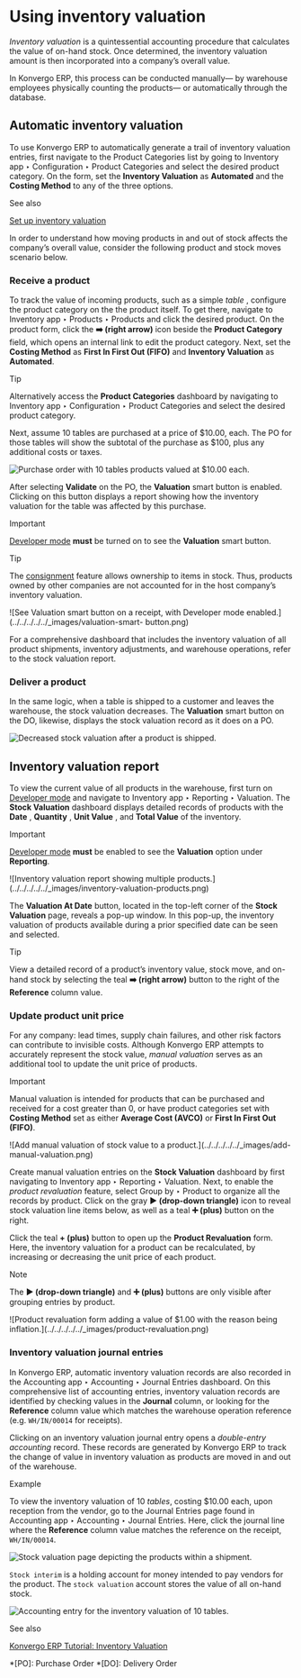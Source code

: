 # Using inventory valuation

_Inventory valuation_ is a quintessential accounting procedure that calculates
the value of on-hand stock. Once determined, the inventory valuation amount is
then incorporated into a company’s overall value.

In Konvergo ERP, this process can be conducted manually— by warehouse employees
physically counting the products— or automatically through the database.

## Automatic inventory valuation

To use Konvergo ERP to automatically generate a trail of inventory valuation entries,
first navigate to the Product Categories list by going to Inventory app ‣
Configuration ‣ Product Categories and select the desired product category. On
the form, set the **Inventory Valuation** as **Automated** and the **Costing
Method** to any of the three options.

<div class="alert alert-secondary">
<p class="alert-title">
See also</p><p><a href="inventory_valuation_config">Set up inventory valuation</a></p>
</div>

In order to understand how moving products in and out of stock affects the
company’s overall value, consider the following product and stock moves
scenario below.

### Receive a product

To track the value of incoming products, such as a simple _table_ , configure
the product category on the the product itself. To get there, navigate to
Inventory app ‣ Products ‣ Products and click the desired product. On the
product form, click the **➡️ (right arrow)** icon beside the **Product
Category** field, which opens an internal link to edit the product category.
Next, set the **Costing Method** as **First In First Out (FIFO)** and
**Inventory Valuation** as **Automated**.

<div class="alert alert-info">
<p class="alert-title">
Tip</p><p>Alternatively access the <b>Product Categories</b> dashboard by navigating to
Inventory app ‣ Configuration ‣ Product Categories and select the desired
product category.</p>
</div>

Next, assume 10 tables are purchased at a price of $10.00, each. The PO for
those tables will show the subtotal of the purchase as $100, plus any
additional costs or taxes.

![Purchase order with 10 tables products valued at $10.00
each.](../../../../../_images/purchase-order.png)

After selecting **Validate** on the PO, the **Valuation** smart button is
enabled. Clicking on this button displays a report showing how the inventory
valuation for the table was affected by this purchase.

<div class="alert alert-warning">
<p class="alert-title">
Important</p><p><a href="../../../../general/developer_mode#developer-mode"><span class="std std-ref">Developer mode</span></a> <b>must</b> be turned on to see the <b>Valuation</b>
smart button.</p>
</div> <div class="alert alert-info">
<p class="alert-title">
Tip</p><p>The <a href="../advanced_operations_warehouse/owned_stock">consignment</a>
feature allows ownership to items in stock. Thus, products owned by other companies are not
accounted for in the host company’s inventory valuation.</p>
</div> ![See Valuation smart button on a
receipt, with Developer mode enabled.](../../../../../_images/valuation-smart-
button.png)

For a comprehensive dashboard that includes the inventory valuation of all
product shipments, inventory adjustments, and warehouse operations, refer to
the stock valuation report.

### Deliver a product

In the same logic, when a table is shipped to a customer and leaves the
warehouse, the stock valuation decreases. The **Valuation** smart button on
the DO, likewise, displays the stock valuation record as it does on a PO.

![Decreased stock valuation after a product is
shipped.](../../../../../_images/decreased-stock-valuation.png)

## Inventory valuation report

To view the current value of all products in the warehouse, first turn on
[Developer mode](../../../../general/developer_mode#developer-mode) and
navigate to Inventory app ‣ Reporting ‣ Valuation. The **Stock Valuation**
dashboard displays detailed records of products with the **Date** ,
**Quantity** , **Unit Value** , and **Total Value** of the inventory.

<div class="alert alert-warning">
<p class="alert-title">
Important</p><p><a href="../../../../general/developer_mode#developer-mode"><span class="std std-ref">Developer mode</span></a> <b>must</b> be enabled to see the <b>Valuation</b>
option under <b>Reporting</b>.</p>
</div> ![Inventory valuation report showing multiple
products.](../../../../../_images/inventory-valuation-products.png)

The **Valuation At Date** button, located in the top-left corner of the
**Stock Valuation** page, reveals a pop-up window. In this pop-up, the
inventory valuation of products available during a prior specified date can be
seen and selected.

<div class="alert alert-info">
<p class="alert-title">
Tip</p><p>View a detailed record of a product’s inventory value, stock move, and on-hand stock by selecting
the teal <b>➡️ (right arrow)</b> button to the right of the <b>Reference</b> column
value.</p>
</div>

### Update product unit price

For any company: lead times, supply chain failures, and other risk factors can
contribute to invisible costs. Although Konvergo ERP attempts to accurately represent
the stock value, _manual valuation_ serves as an additional tool to update the
unit price of products.

<div class="alert alert-warning">
<p class="alert-title">
Important</p><p>Manual valuation is intended for products that can be purchased and received for a cost greater
than 0, or have product categories set with <b>Costing Method</b> set as either
<b>Average Cost (AVCO)</b> or <b>First In First Out (FIFO)</b>.</p>
</div> ![Add manual valuation of stock value to a
product.](../../../../../_images/add-manual-valuation.png)

Create manual valuation entries on the **Stock Valuation** dashboard by first
navigating to Inventory app ‣ Reporting ‣ Valuation. Next, to enable the
_product revaluation_ feature, select Group by ‣ Product to organize all the
records by product. Click on the gray **▶️ (drop-down triangle)** icon to
reveal stock valuation line items below, as well as a teal **➕ (plus)** button
on the right.

Click the teal **\+ (plus)** button to open up the **Product Revaluation**
form. Here, the inventory valuation for a product can be recalculated, by
increasing or decreasing the unit price of each product.

<div class="alert alert-primary">
<p class="alert-title">
Note</p><p>The <b>▶️ (drop-down triangle)</b> and <b>➕ (plus)</b> buttons are only visible after
grouping entries by product.</p>
</div> ![Product revaluation form adding a value of $1.00 with
the reason being inflation.](../../../../../_images/product-revaluation.png)

### Inventory valuation journal entries

In Konvergo ERP, automatic inventory valuation records are also recorded in the
Accounting app ‣ Accounting ‣ Journal Entries dashboard. On this comprehensive
list of accounting entries, inventory valuation records are identified by
checking values in the **Journal** column, or looking for the **Reference**
column value which matches the warehouse operation reference (e.g.
`WH/IN/00014` for receipts).

Clicking on an inventory valuation journal entry opens a _double-entry
accounting_ record. These records are generated by Konvergo ERP to track the change of
value in inventory valuation as products are moved in and out of the
warehouse.

<div class="alert alert-success">
<p class="alert-title">
Example</p><p>To view the inventory valuation of 10 <em>tables</em>, costing $10.00 each, upon reception from the
vendor, go to the Journal Entries page found in Accounting app
‣ Accounting ‣ Journal Entries. Here, click the journal line where the <b>Reference</b>
column value matches the reference on the receipt, <code>WH/IN/00014</code>.</p>
<img alt="Stock valuation page depicting the products within a shipment." class="align-center" src="../../../../../_images/stock-valuation-product.png"/>
<p><code>Stock interim</code> is a holding account for money intended to pay vendors for the product. The
<code>stock valuation</code> account stores the value of all on-hand stock.</p>
<img alt="Accounting entry for the inventory valuation of 10 tables." class="align-center" src="../../../../../_images/inventory-valuation-entry.png"/>
</div> <div class="alert alert-secondary">
<p class="alert-title">
See also</p><p><a href="https://www.odoo.com/slides/slide/2795/share">Konvergo ERP Tutorial: Inventory Valuation</a></p>
</div>

  *[PO]: Purchase Order
  *[DO]: Delivery Order

